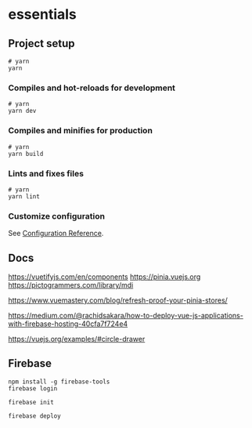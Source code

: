 # essentials

## Project setup

```
# yarn
yarn
```

### Compiles and hot-reloads for development

```
# yarn
yarn dev
```

### Compiles and minifies for production

```
# yarn
yarn build
```

### Lints and fixes files

```
# yarn
yarn lint
```

### Customize configuration

See [Configuration Reference](https://vitejs.dev/config/).

## Docs

https://vuetifyjs.com/en/components
https://pinia.vuejs.org
https://pictogrammers.com/library/mdi


https://www.vuemastery.com/blog/refresh-proof-your-pinia-stores/


https://medium.com/@rachidsakara/how-to-deploy-vue-js-applications-with-firebase-hosting-40cfa7f724e4


https://vuejs.org/examples/#circle-drawer


## Firebase

```
npm install -g firebase-tools
firebase login

firebase init

firebase deploy
```